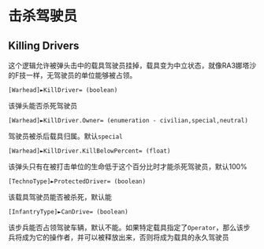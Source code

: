 击杀驾驶员
=========
Killing Drivers
---------------

这个逻辑允许被弹头击中的载具驾驶员挂掉，载具变为中立状态，就像RA3娜塔沙的F技一样，无驾驶员的单位能够被占领。

    [Warhead]►KillDriver= (boolean)

该弹头能否杀死驾驶员

    [Warhead]►KillDriver.Owner= (enumeration - civilian,special,neutral)

驾驶员被杀后载具归属。默认`special`

    [Warhead]►KillDriver.KillBelowPercent= (float)

该弹头只有在被打击单位的生命低于这个百分比时才能杀死驾驶员，默认100%

    [TechnoType]►ProtectedDriver= (boolean)

该载具驾驶员能否被杀死，默认能

    [InfantryType]►CanDrive= (boolean)

该步兵能否占领驾驶车辆，默认不能。如果特定载具指定了`Operator`，那么该步兵将成为它的操作者，并可以被释放出来，否则将成为载具的永久驾驶员

